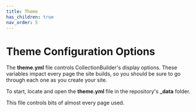 ```yaml
---
title: Theme
has_children: true
nav_order: 5
---
```


# Theme Configuration Options

The **theme.yml** file controls CollectionBuilder's display options. These variables impact every page the site builds, so you should be sure to go through each one as you create your site.

To start, locate and open the **theme.yml** file in the repository's **_data** folder.

This file controls bits of almost every page used.

